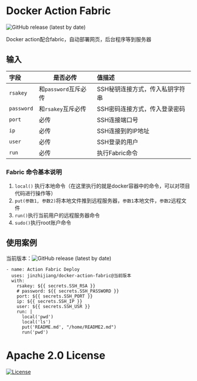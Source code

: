 # Docker Action Fabric
![GitHub release (latest by date)](https://img.shields.io/github/v/release/jinzhijiang/docker-action-fabric)

Docker action配合fabric，自动部署网页，后台程序等到服务器

## 输入

|字段|是否必传|值描述|
|:-|-|:-|
|`rsakey`|和`password`互斥必传|SSH秘钥连接方式，传入私钥字符串|
|`password`|和`rsakey`互斥必传|SSH密码连接方式，传入登录密码|
|`port`|必传|SSH连接端口号|
|`ip`|必传|SSH连接到的IP地址|
|`user`|必传|SSH登录的用户|
|`run`|必传|执行Fabric命令|

### Fabric 命令基本说明

1. `local()` 执行本地命令（在这里执行的就是docker容器中的命令，可以对项目代码进行操作等）
2. `put(参数1, 参数2)`将本地文件推到远程服务器，`参数1`本地文件，`参数2`远程文件
3. `run()`执行当前用户的远程服务器命令
4. `sudo()`执行root账户命令

## 使用案例

当前版本：![GitHub release (latest by date)](https://img.shields.io/github/v/release/jinzhijiang/docker-action-fabric)

```
- name: Action Fabric Deploy
  uses: jinzhijiang/docker-action-fabric@当前版本
  with:
    rsakey: ${{ secrets.SSH_RSA }}
    # password: ${{ secrets.SSH_PASSWORD }}
    port: ${{ secrets.SSH_PORT }}
    ip: ${{ secrets.SSH_IP }}
    user: ${{ secrets.SSH_USR }}
    run: |
      local('pwd')
      local('ls')
      put('README.md', "/home/README2.md")
      run('pwd')
```

# Apache 2.0 License
[![License](https://img.shields.io/badge/License-Apache%202.0-blue.svg)](https://opensource.org/licenses/Apache-2.0)